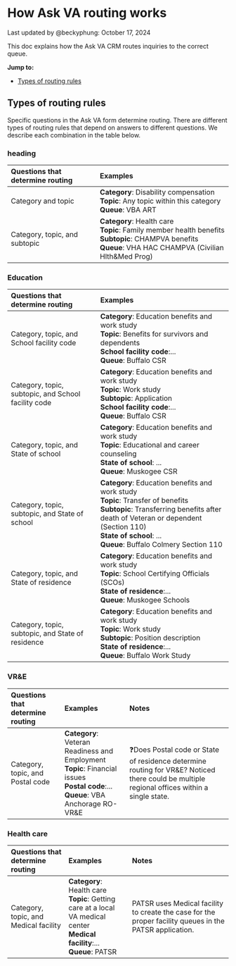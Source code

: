 # How Ask VA routing works 
Last updated by @beckyphung: October 17, 2024  

This doc explains how the Ask VA CRM routes inquiries to the correct queue. 


**Jump to:** 
- [Types of routing rules](#types-of-routing-rules) 


## Types of routing rules 
Specific questions in the Ask VA form determine routing. There are different types of routing rules that depend on answers to different questions. We describe each combination in the table below.  

### heading
|Questions that determine routing|Examples| 
|:--|:--| 
|Category and topic|**Category**: Disability compensation<br>**Topic**: Any topic within this category<br>**Queue**: VBA ART| 
|Category, topic, and subtopic|**Category**: Health care<br>**Topic**: Family member health benefits<br>**Subtopic**: CHAMPVA benefits<br>**Queue**: VHA HAC CHAMPVA (Civilian Hlth&Med Prog)| 


### Education
|Questions that determine routing|Examples| 
|:--|:--| 
|Category, topic, and School facility code|**Category**: Education benefits and work study<br>**Topic**: Benefits for survivors and dependents<br>**School facility code**:...<br>**Queue**: Buffalo CSR|
|Category, topic, subtopic, and School facility code|**Category**: Education benefits and work study<br>**Topic**: Work study<br>**Subtopic**: Application<br>**School facility code**:...<br>**Queue**: Buffalo CSR|
|Category, topic, and State of school|**Category**: Education benefits and work study<br>**Topic**: Educational and career counseling<br>**State of school**: ...<br>**Queue**: Muskogee CSR|
|Category, topic, subtopic, and State of school|**Category**: Education benefits and work study<br>**Topic**: Transfer of benefits<br>**Subtopic**: Transferring benefits after death of Veteran or dependent (Section 110)<br>**State of school**: ...<br>**Queue**: Buffalo Colmery Section 110| 
|Category, topic, and State of residence|**Category**: Education benefits and work study<br>**Topic**: School Certifying Officials (SCOs)<br>**State of residence**:...<br>**Queue**: Muskogee Schools| 
|Category, topic, subtopic, and State of residence|**Category**: Education benefits and work study<br>**Topic**: Work study<br>**Subtopic**: Position description<br>**State of residence**:...<br>**Queue**: Buffalo Work Study| 

### VR&E 
|Questions that determine routing|Examples|Notes|
|:--|:--|:--|
|Category, topic, and Postal code|**Category**: Veteran Readiness and Employment<br>**Topic**: Financial issues<br>**Postal code**:...<br>**Queue**: VBA Anchorage RO-VR&E|❓Does Postal code or State of residence determine routing for VR&E? Noticed there could be multiple regional offices within a single state.|

### Health care
|Questions that determine routing|Examples|Notes| 
|:--|:--|:--|
|Category, topic, and Medical facility|**Category**: Health care<br>**Topic**: Getting care at a local VA medical center<br>**Medical facility**:...<br>**Queue**: PATSR|PATSR uses Medical facility to create the case for the proper facility queues in the PATSR application.|
